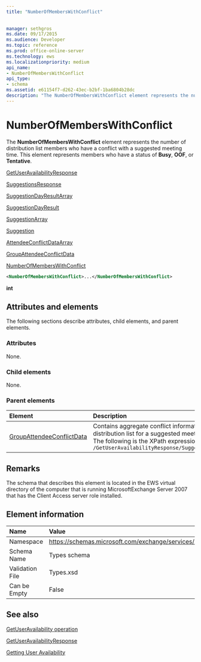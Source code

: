 ```yaml
---
title: "NumberOfMembersWithConflict"
 
 
manager: sethgros
ms.date: 09/17/2015
ms.audience: Developer
ms.topic: reference
ms.prod: office-online-server
ms.technology: ews
ms.localizationpriority: medium
api_name:
- NumberOfMembersWithConflict
api_type:
- schema
ms.assetid: e61154f7-d262-43ec-b2bf-1ba6804b28dc
description: "The NumberOfMembersWithConflict element represents the number of distribution list members who have a conflict with a suggested meeting time. This element represents members who have a status of Busy, OOF, or Tentative."
---
```


# NumberOfMembersWithConflict

The **NumberOfMembersWithConflict** element represents the number of distribution list members who have a conflict with a suggested meeting time. This element represents members who have a status of **Busy**, **OOF**, or **Tentative**.
  
[GetUserAvailabilityResponse](getuseravailabilityresponse.md)
  
[SuggestionsResponse](suggestionsresponse.md)
  
[SuggestionDayResultArray](suggestiondayresultarray.md)
  
[SuggestionDayResult](suggestiondayresult.md)
  
[SuggestionArray](suggestionarray.md)
  
[Suggestion](suggestion.md)
  
[AttendeeConflictDataArray](attendeeconflictdataarray.md)
  
[GroupAttendeeConflictData](groupattendeeconflictdata.md)
  
[NumberOfMembersWithConflict](numberofmemberswithconflict.md)
  
```xml
<NumberOfMembersWithConflict>...</NumberOfMembersWithConflict>
```

 **int**
## Attributes and elements

The following sections describe attributes, child elements, and parent elements.
  
### Attributes

None.
  
### Child elements

None.
  
### Parent elements

|**Element**|**Description**|
|:-----|:-----|
|[GroupAttendeeConflictData](groupattendeeconflictdata.md) <br/> |Contains aggregate conflict information about the number of users who are available, the number of users who have conflicts, and the number of users who do not have availability information in a distribution list for a suggested meeting time.  <br/> The following is the XPath expression to this element:  <br/>  `/GetUserAvailabilityResponse/SuggestionsResponse/SuggestionDayResultArray/SuggestionDayResult[i]/SuggestionArray/Suggestion[i]/AttendeeConflictDataArray/GroupAttendeeConflictData[i]` <br/> |
   
## Remarks

The schema that describes this element is located in the EWS virtual directory of the computer that is running MicrosoftExchange Server 2007 that has the Client Access server role installed.
  
## Element information

|**Name**|**Value**|
|:-----|:-----|
|Namespace  <br/> |https://schemas.microsoft.com/exchange/services/2006/types  <br/> |
|Schema Name  <br/> |Types schema  <br/> |
|Validation File  <br/> |Types.xsd  <br/> |
|Can be Empty  <br/> |False  <br/> |
   
## See also



[GetUserAvailability operation](getuseravailability-operation.md)
  
[GetUserAvailabilityResponse](getuseravailabilityresponse.md)


[Getting User Availability](https://msdn.microsoft.com/library/d4133fcb-9b0f-4e6b-aadf-a389da83516a%28Office.15%29.aspx)

